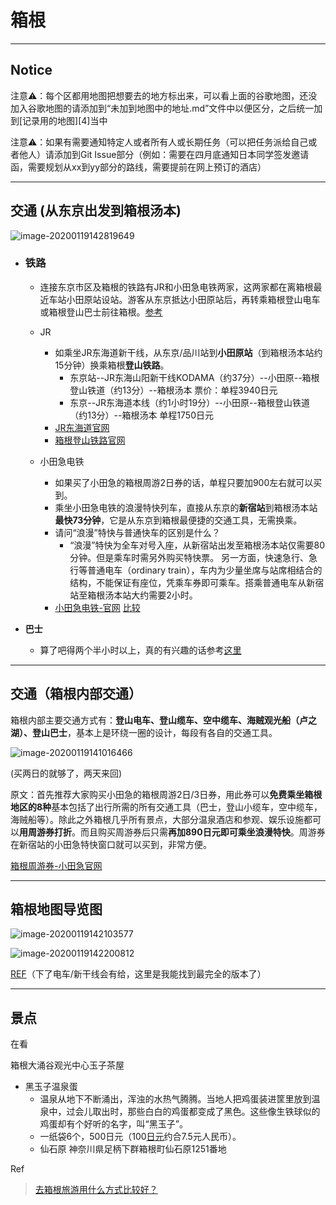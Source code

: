 # 箱根

---

## Notice 

注意⚠️：每个区都用地图把想要去的地方标出来，可以看上面的谷歌地图，还没加入谷歌地图的请添加到“未加到地图中的地址.md”文件中以便区分，之后统一加到[记录用的地图][4]当中

注意⚠️：如果有需要通知特定人或者所有人或长期任务（可以把任务派给自己或者他人）请添加到Git Issue部分（例如：需要在四月底通知日本同学签发邀请函，需要规划从xx到yy部分的路线，需要提前在网上预订的酒店）

---

## **交通** (从东京出发到箱根汤本)

![image-20200119142819649](https://tva1.sinaimg.cn/large/006tNbRwly1gb1uttv8x6j316y0u01ky.jpg)

- ### **铁路**

    - 连接东京市区及箱根的铁路有JR和小田急电铁两家，这两家都在离箱根最近车站小田原站设站。游客从东京抵达小田原站后，再转乘箱根登山电车或箱根登山巴士前往箱根。[参考](http://wenda.16fan.com/question/144089.html)
    - JR
        - 如乘坐JR东海道新干线，从东京/品川站到**小田原站**（到箱根汤本站约15分钟）换乘箱根**登山铁路**。
            - 东京站--JR东海山阳新干线KODAMA（约37分）--小田原--箱根登山铁道（约13分）--箱根汤本 票价：单程3940日元
            - 东京--JR东海道本线（约1小时19分）--小田原--箱根登山铁道（约13分）--箱根汤本 单程1750日元
        - [JR东海道官网](https://jr-central.co.jp/)
        - [箱根登山铁路官网](https://www.hakone-tozan.co.jp/#20491)

    - 小田急电铁
        - 如果买了小田急的箱根周游2日券的话，单程只要加900左右就可以买到。
        - 乘坐小田急电铁的浪漫特快列车，直接从东京的**新宿站**到箱根汤本站**最快73分钟**，它是从东京到箱根最便捷的交通工具，无需换乘。
        - 请问“浪漫”特快与普通快车的区别是什么？
            - “浪漫”特快为全车对号入座，从新宿站出发至箱根汤本站仅需要80分钟。但是乘车时需另外购买特快票。 另一方面，快速急行、急行等普通电车（ordinary train），车内为少量坐席与站席相结合的结构，不能保证有座位，凭乘车券即可乘车。搭乘普通电车从新宿站至箱根汤本站大约需要2小时。
        - [小田急电铁-官网](https://www.odakyu.jp/sc/) [比较](https://www.odakyu.jp/sc/romancecar/about/)

- **巴士**

    - 算了吧得两个半小时以上，真的有兴趣的话参考[这里](https://www.hakonenavi.jp/international/cn/access/tokyo)

---

## 交通（箱根内部交通）

箱根内部主要交通方式有：**登山电车、登山缆车、空中缆车、海贼观光船（卢之湖）、登山巴士**，基本上是环绕一圈的设计，每段有各自的交通工具。

![image-20200119141016466](https://tva1.sinaimg.cn/large/006tNbRwly1gb1uayhnbgj313k0a8do0.jpg)

(买两日的就够了，两天来回)

原文：首先推荐大家购买小田急的箱根周游2日/3日券，用此券可以**免费乘坐箱根地区的8种**基本包括了出行所需的所有交通工具（巴士，登山小缆车，空中缆车，海贼船等）。除此之外箱根几乎所有景点，大部分温泉酒店和参观、娱乐设施都可以**用周游券打折**。而且购买周游券后只需**再加890日元即可乘坐浪漫特快**。周游券在新宿站的小田急特快窗口就可以买到，非常方便。

[箱根周游券-小田急官网](https://www.odakyu.jp/sc/passes/hakone/)

---

## 箱根地图导览图



![image-20200119142103577](https://tva1.sinaimg.cn/large/006tNbRwly1gb1um7dd8yj315v0u01kx.jpg)

![image-20200119142200812](https://tva1.sinaimg.cn/large/006tNbRwly1gb1uqv2ipjj31490u0qv7.jpg)

[REF](https://www.odakyu.jp/wordpress/wp-content/themes/odakyu/sc/pdf/sightseeing/map_hakone.pdf)（下了电车/新干线会有给，这里是我能找到最完全的版本了）

---

## 景点

在看

箱根大涌谷观光中心玉子茶屋

- 黑玉子温泉蛋
    - 温泉从地下不断涌出，浑浊的水热气腾腾。当地人把鸡蛋装进筐里放到温泉中，过会儿取出时，那些白白的鸡蛋都变成了黑色。这些像生铁球似的鸡蛋却有个好听的名字，叫“黑玉子”。
    - 一纸袋6个，500日元（100[日元](https://baike.baidu.com/item/日元/1246421)约合7.5元人民币）。
    - 仙石原 神奈川県足柄下群箱根町仙石原1251番地

Ref

> [去箱根旅游用什么方式比较好？](https://www.zhihu.com/question/29059959)
